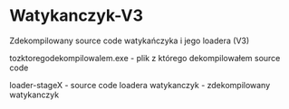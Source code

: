 # Watykanczyk-V3
Zdekompilowany source code watykańczyka i jego loadera (V3)

tozktoregodekompilowalem.exe - plik z którego dekompilowałem source code

loader-stageX - source code loadera
watykanczyk - zdekompilowany watykanczyk